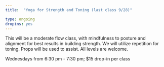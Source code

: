 ```yaml
---
title:  "Yoga for Strength and Toning (last class 9/28)"

type: ongoing
dropins: yes
---
```

This will be a moderate flow class, with mindfulness to posture and alignment for best results in building strength. We will utilize repetition for toning. Props will be used to assist. All levels are welcome.

Wednesdays from 6:30 pm - 7:30 pm; $15 drop-in per class
